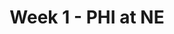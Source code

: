 ---
layout: game
title: Week 1 - PHI at NE
season: 2023
game_id: 2023_01_PHI_NE
away_team: PHI
home_team: NE
---